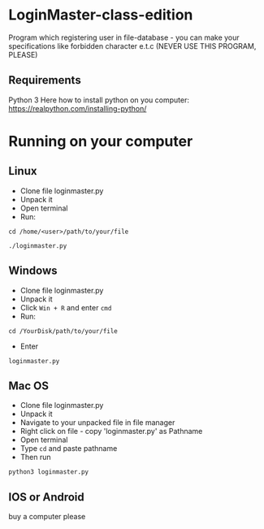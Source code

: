 # LoginMaster-class-edition
Program which registering user in file-database - you can make your specifications like forbidden character e.t.c (NEVER USE THIS PROGRAM, PLEASE)
## Requirements
Python 3
Here how to install python on you computer:
https://realpython.com/installing-python/
# Running on your computer
## Linux
- Clone file loginmaster.py
- Unpack it
- Open terminal
- Run:
```
cd /home/<user>/path/to/your/file
```
```
./loginmaster.py
```
## Windows
- Clone file loginmaster.py
- Unpack it
- Click ```Win + R``` and enter ```cmd```
- Run:
```
cd /YourDisk/path/to/your/file
```
- Enter 
```
loginmaster.py
```
## Mac OS
- Clone file loginmaster.py
- Unpack it
- Navigate to your unpacked file in file manager
- Right click on file - copy 'loginmaster.py' as Pathname
- Open terminal 
- Type ```cd``` and paste pathname
- Then run 
```
python3 loginmaster.py
```
## IOS or Android
buy a computer please
